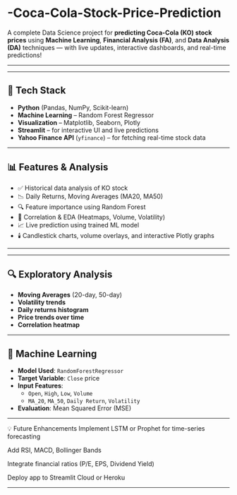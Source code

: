 # -Coca-Cola-Stock-Price-Prediction

A complete Data Science project for **predicting Coca-Cola (KO) stock prices** using **Machine Learning**, **Financial Analysis (FA)**, and **Data Analysis (DA)** techniques — with live updates, interactive dashboards, and real-time predictions!

---


---

## 🧠 Tech Stack

- **Python** (Pandas, NumPy, Scikit-learn)
- **Machine Learning** – Random Forest Regressor
- **Visualization** – Matplotlib, Seaborn, Plotly
- **Streamlit** – for interactive UI and live predictions
- **Yahoo Finance API** (`yfinance`) – for fetching real-time stock data

---

## 📊 Features & Analysis

- ✅ Historical data analysis of KO stock
- 📉 Daily Returns, Moving Averages (MA20, MA50)
- 🔍 Feature importance using Random Forest
- 🧪 Correlation & EDA (Heatmaps, Volume, Volatility)
- 📈 Live prediction using trained ML model
- 🕯️ Candlestick charts, volume overlays, and interactive Plotly graphs

---

---

## 🔍 Exploratory Analysis

- **Moving Averages** (20-day, 50-day)
- **Volatility trends**
- **Daily returns histogram**
- **Price trends over time**
- **Correlation heatmap**

---

## 🤖 Machine Learning

- **Model Used**: `RandomForestRegressor`
- **Target Variable**: `Close` price
- **Input Features**:
  - `Open`, `High`, `Low`, `Volume`
  - `MA_20`, `MA_50`, `Daily Return`, `Volatility`
- **Evaluation**: Mean Squared Error (MSE)

---
💡 Future Enhancements
Implement LSTM or Prophet for time-series forecasting

Add RSI, MACD, Bollinger Bands

Integrate financial ratios (P/E, EPS, Dividend Yield)

Deploy app to Streamlit Cloud or Heroku

---







